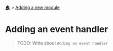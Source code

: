 <!--startTocHeader-->
[🏠](../README.md) > [Adding a new module](README.md)
# Adding an event handler
<!--endTocHeader-->

> TODO: Write about `Adding an event handler`

<!--startTocSubtopic-->
<!--endTocSubtopic-->